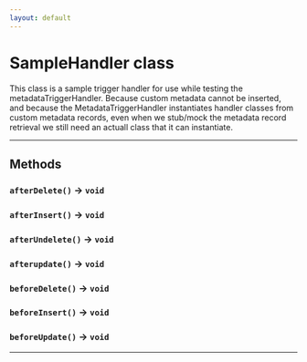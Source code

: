 ```yaml
---
layout: default
---
```

# SampleHandler class

This class is a sample trigger handler for use while testing the metadataTriggerHandler. Because custom metadata cannot be inserted, and because the MetadataTriggerHandler instantiates handler classes from custom metadata records, even when we stub/mock the metadata record retrieval we still need an actuall class that it can instantiate.

---
## Methods
### `afterDelete()` → `void`
### `afterInsert()` → `void`
### `afterUndelete()` → `void`
### `afterupdate()` → `void`
### `beforeDelete()` → `void`
### `beforeInsert()` → `void`
### `beforeUpdate()` → `void`
---
